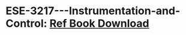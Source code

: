 # ESE-3217---Instrumentation-and-Control: <a href="https://library.lol/main/4C5FCC6C9BD54BDB649CE7B93E72D50D">Ref Book Download</a>
